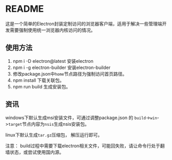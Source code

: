 # README

这是一个简单的Electron封装定制访问的浏览器客户端，适用于解决一些管理端开发需要强制使用统一浏览器内核访问的情况。

## 使用方法
1. npm i -D electron@latest 安装electron
2. npm i -g electron-builder 安装electron-builder
3. 修改package.json中`home`节点路径为强制访问首页路径。
4. npm install 下载关联包。
5. npm run build 生成安装包。

## 资讯

windows下默认生成msi安装文件，可通过调整package.json 的 `build`->`win`->`target`节点内容为`nsis`生成nsis安装包。 

linux下默认生成`tar.gz`压缩包， 解压运行即可。

注意： build过程中需要下载electron相关文件，可能回失败，请让命令行处于翻墙状态，或尝试使用国内源。

